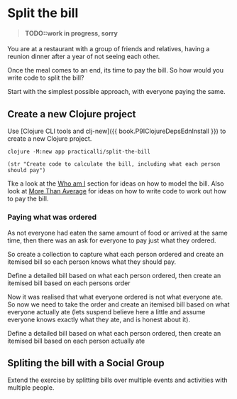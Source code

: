 # Split the bill

> #### TODO::work in progress, sorry

You are at a restaurant with a group of friends and relatives, having a reunion dinner after a year of not seeing each other.

Once the meal comes to an end, its time to pay the bill.  So how would you write code to split the bill?

Start with the simplest possible approach, with everyone paying the same.

## Create a new Clojure project
Use [Clojure CLI tools and clj-new]({{ book.P9IClojureDepsEdnInstall }}) to create a new Clojure project.

```shell
clojure -M:new app practicalli/split-the-bill
```


```eval-clojure
(str "Create code to calculate the bill, including what each person should pay")
```

Tke a look at the [Who am I](/community-docs/docs/curriculum/who-am-i) section for ideas on how to model the bill.  Also look at [More Than Average](/community-docs/docs/curriculum/more-than-average) for ideas on how to write code to work out how to pay the bill.


### Paying what was ordered

As not everyone had eaten the same amount of food or arrived at the same time, then there was an ask for everyone to pay just what they ordered.

So create a collection to capture what each person ordered and create an itemised bill so each person knows what they should pay.



Define a detailed bill based on what each person ordered, then create an itemised bill based on each persons order

Now it was realised that what everyone ordered is not what everyone ate.  So now we need to take the order and create an itemised bill based on what everyone actually ate (lets suspend believe here a little and assume everyone knows exactly what they ate, and is honest about it).


Define a detailed bill based on what each person ordered, then create an itemised bill based on each person actually ate

## Spliting the bill with a Social Group
Extend the exercise by splitting bills over multiple events and activities with multiple people.
